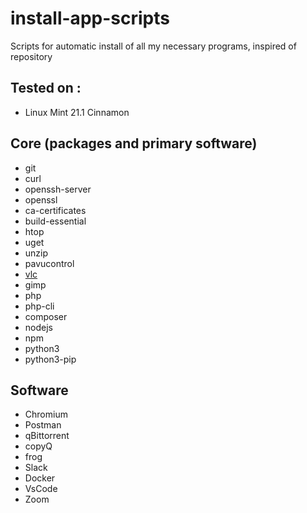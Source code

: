 # install-app-scripts
Scripts for automatic install of all my necessary programs, inspired of repository

## Tested on :
- Linux Mint 21.1 Cinnamon

## Core (packages and primary software)
- git
- curl
- openssh-server
- openssl
- ca-certificates
- build-essential
- htop
- uget
- unzip
- pavucontrol
- [vlc](https://www.videolan.org/vlc/index.html)
- gimp
- php
- php-cli
- composer
- nodejs
- npm
- python3
- python3-pip

## Software
- Chromium
- Postman
- qBittorrent
- copyQ
- frog
- Slack
- Docker
- VsCode
- Zoom
